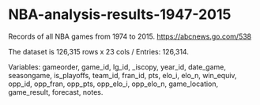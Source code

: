 # NBA-analysis-results-1947-2015
Records of all NBA games from 1974 to 2015.
https://abcnews.go.com/538

The dataset is 126,315 rows x 23 cols /
Entries: 126,314.

Variables: gameorder,	game_id,	lg_id,	_iscopy,	year_id,	date_game,	seasongame,	is_playoffs,	team_id,	fran_id,	pts,	elo_i,	elo_n,	win_equiv,	opp_id,	opp_fran,	opp_pts,	opp_elo_i,	opp_elo_n,	game_location,	game_result,	forecast,	notes.
